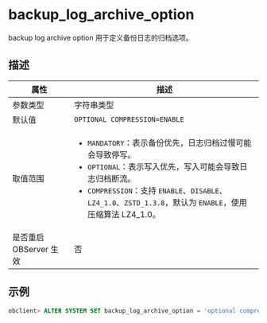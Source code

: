 backup_log_archive_option 
==============================================

backup log archive option 用于定义备份日志的归档选项。

描述 
-----------------------



|      **属性**      |                                                                                                                                           **描述**                                                                                                                                            |
|------------------|---------------------------------------------------------------------------------------------------------------------------------------------------------------------------------------------------------------------------------------------------------------------------------------------|
| 参数类型             | 字符串类型                                                                                                                                                                                                                                                                                       |
| 默认值              | `OPTIONAL COMPRESSION=ENABLE`                                                                                                                                                                                                                                                               |
| 取值范围             |<ul><li> `MANDATORY`：表示备份优先，日志归档过慢可能会导致停写。</li><li>`OPTIONAL`：表示写入优先，写入可能会导致日志归档断流。 </li><li> `COMPRESSION`：支持 `ENABLE`、`DISABLE`、`LZ4_1.0`、`ZSTD_1.3.8`，默认为 `ENABLE`，使用压缩算法 LZ4_1.0。</li></ul>   |
| 是否重启 OBServer 生效 | 否                                                                                                                                                                                                                                                                                           |



示例 
-----------------------

```sql
obclient> ALTER SYSTEM SET backup_log_archive_option = 'optional compression= enable'; 
```



